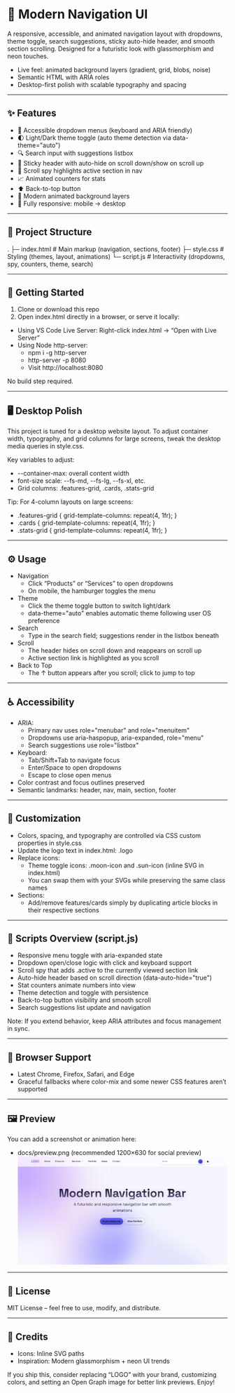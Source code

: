 # 🧭 Modern Navigation UI

A responsive, accessible, and animated navigation layout with dropdowns, theme toggle, search suggestions, sticky auto-hide header, and smooth section scrolling. Designed for a futuristic look with glassmorphism and neon touches.

- Live feel: animated background layers (gradient, grid, blobs, noise)
- Semantic HTML with ARIA roles
- Desktop-first polish with scalable typography and spacing

---

## ✨ Features

- 🔽 Accessible dropdown menus (keyboard and ARIA friendly)
- 🌓 Light/Dark theme toggle (auto theme detection via data-theme="auto")
- 🔍 Search input with suggestions listbox
- 📌 Sticky header with auto-hide on scroll down/show on scroll up
- 🧭 Scroll spy highlights active section in nav
- 📈 Animated counters for stats
- ⬆️ Back-to-top button
- 🧊 Modern animated background layers
- 📱 Fully responsive: mobile → desktop

---

## 📁 Project Structure

. ├─ index.html # Main markup (navigation, sections, footer) ├─ style.css # Styling (themes, layout, animations) └─ script.js # Interactivity (dropdowns, spy, counters, theme, search)


---

## 🚀 Getting Started

1) Clone or download this repo  
2) Open index.html directly in a browser, or serve it locally:

- Using VS Code Live Server: Right-click index.html → “Open with Live Server”
- Using Node http-server:
  - npm i -g http-server
  - http-server -p 8080
  - Visit http://localhost:8080

No build step required.

---

## 🖥️ Desktop Polish

This project is tuned for a desktop website layout. To adjust container width, typography, and grid columns for large screens, tweak the desktop media queries in style.css.

Key variables to adjust:
- --container-max: overall content width
- font-size scale: --fs-md, --fs-lg, --fs-xl, etc.
- Grid columns: .features-grid, .cards, .stats-grid

Tip: For 4-column layouts on large screens:
- .features-grid { grid-template-columns: repeat(4, 1fr); }
- .cards { grid-template-columns: repeat(4, 1fr); }
- .stats-grid { grid-template-columns: repeat(4, 1fr); }

---

## ⚙️ Usage

- Navigation
  - Click “Products” or “Services” to open dropdowns
  - On mobile, the hamburger toggles the menu
- Theme
  - Click the theme toggle button to switch light/dark
  - data-theme="auto" enables automatic theme following user OS preference
- Search
  - Type in the search field; suggestions render in the listbox beneath
- Scroll
  - The header hides on scroll down and reappears on scroll up
  - Active section link is highlighted as you scroll
- Back to Top
  - The ↑ button appears after you scroll; click to jump to top

---

## ♿ Accessibility

- ARIA:
  - Primary nav uses role="menubar" and role="menuitem"
  - Dropdowns use aria-haspopup, aria-expanded, role="menu"
  - Search suggestions use role="listbox"
- Keyboard:
  - Tab/Shift+Tab to navigate focus
  - Enter/Space to open dropdowns
  - Escape to close open menus
- Color contrast and focus outlines preserved
- Semantic landmarks: header, nav, main, section, footer

---

## 🧩 Customization

- Colors, spacing, and typography are controlled via CSS custom properties in style.css
- Update the logo text in index.html: .logo
- Replace icons:
  - Theme toggle icons: .moon-icon and .sun-icon (inline SVG in index.html)
  - You can swap them with your SVGs while preserving the same class names
- Sections:
  - Add/remove features/cards simply by duplicating article blocks in their respective sections

---

## 🔧 Scripts Overview (script.js)

- Responsive menu toggle with aria-expanded state
- Dropdown open/close logic with click and keyboard support
- Scroll spy that adds .active to the currently viewed section link
- Auto-hide header based on scroll direction (data-auto-hide="true")
- Stat counters animate numbers into view
- Theme detection and toggle with persistence
- Back-to-top button visibility and smooth scroll
- Search suggestions list update and navigation

Note: If you extend behavior, keep ARIA attributes and focus management in sync.

---

## 🧪 Browser Support

- Latest Chrome, Firefox, Safari, and Edge
- Graceful fallbacks where color-mix and some newer CSS features aren’t supported

---

## 🖼️ Preview

You can add a screenshot or animation here:
- docs/preview.png (recommended 1200×630 for social preview)
![image](https://github.com/MdSaifAli063/Modern-Navigation-UI/blob/2be33bbf764335b0d02b1bde8bd5893f758c8688/Screenshot%202025-08-31%20003550.png)
---

## 📄 License

MIT License – feel free to use, modify, and distribute.

---

## 🙌 Credits

- Icons: Inline SVG paths
- Inspiration: Modern glassmorphism + neon UI trends

If you ship this, consider replacing “LOGO” with your brand, customizing colors, and setting an Open Graph image for better link previews. Enjoy!
